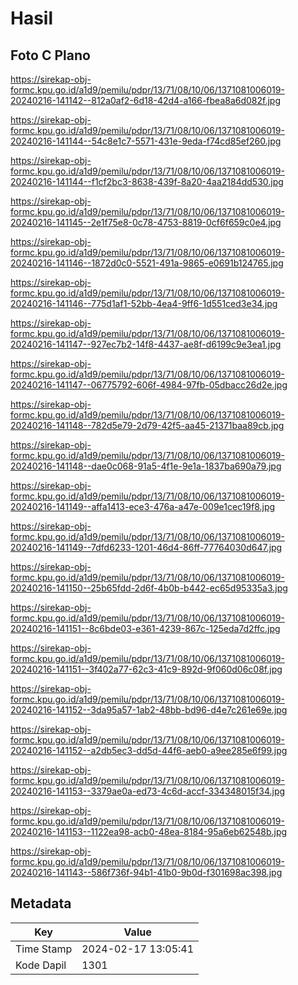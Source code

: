 # Hasil

## Foto C Plano

https://sirekap-obj-formc.kpu.go.id/a1d9/pemilu/pdpr/13/71/08/10/06/1371081006019-20240216-141142--812a0af2-6d18-42d4-a166-fbea8a6d082f.jpg

https://sirekap-obj-formc.kpu.go.id/a1d9/pemilu/pdpr/13/71/08/10/06/1371081006019-20240216-141144--54c8e1c7-5571-431e-9eda-f74cd85ef260.jpg

https://sirekap-obj-formc.kpu.go.id/a1d9/pemilu/pdpr/13/71/08/10/06/1371081006019-20240216-141144--f1cf2bc3-8638-439f-8a20-4aa2184dd530.jpg

https://sirekap-obj-formc.kpu.go.id/a1d9/pemilu/pdpr/13/71/08/10/06/1371081006019-20240216-141145--2e1f75e8-0c78-4753-8819-0cf6f659c0e4.jpg

https://sirekap-obj-formc.kpu.go.id/a1d9/pemilu/pdpr/13/71/08/10/06/1371081006019-20240216-141146--1872d0c0-5521-491a-9865-e0691b124765.jpg

https://sirekap-obj-formc.kpu.go.id/a1d9/pemilu/pdpr/13/71/08/10/06/1371081006019-20240216-141146--775d1af1-52bb-4ea4-9ff6-1d551ced3e34.jpg

https://sirekap-obj-formc.kpu.go.id/a1d9/pemilu/pdpr/13/71/08/10/06/1371081006019-20240216-141147--927ec7b2-14f8-4437-ae8f-d6199c9e3ea1.jpg

https://sirekap-obj-formc.kpu.go.id/a1d9/pemilu/pdpr/13/71/08/10/06/1371081006019-20240216-141147--06775792-606f-4984-97fb-05dbacc26d2e.jpg

https://sirekap-obj-formc.kpu.go.id/a1d9/pemilu/pdpr/13/71/08/10/06/1371081006019-20240216-141148--782d5e79-2d79-42f5-aa45-21371baa89cb.jpg

https://sirekap-obj-formc.kpu.go.id/a1d9/pemilu/pdpr/13/71/08/10/06/1371081006019-20240216-141148--dae0c068-91a5-4f1e-9e1a-1837ba690a79.jpg

https://sirekap-obj-formc.kpu.go.id/a1d9/pemilu/pdpr/13/71/08/10/06/1371081006019-20240216-141149--affa1413-ece3-476a-a47e-009e1cec19f8.jpg

https://sirekap-obj-formc.kpu.go.id/a1d9/pemilu/pdpr/13/71/08/10/06/1371081006019-20240216-141149--7dfd6233-1201-46d4-86ff-77764030d647.jpg

https://sirekap-obj-formc.kpu.go.id/a1d9/pemilu/pdpr/13/71/08/10/06/1371081006019-20240216-141150--25b65fdd-2d6f-4b0b-b442-ec65d95335a3.jpg

https://sirekap-obj-formc.kpu.go.id/a1d9/pemilu/pdpr/13/71/08/10/06/1371081006019-20240216-141151--8c6bde03-e361-4239-867c-125eda7d2ffc.jpg

https://sirekap-obj-formc.kpu.go.id/a1d9/pemilu/pdpr/13/71/08/10/06/1371081006019-20240216-141151--3f402a77-62c3-41c9-892d-9f060d06c08f.jpg

https://sirekap-obj-formc.kpu.go.id/a1d9/pemilu/pdpr/13/71/08/10/06/1371081006019-20240216-141152--3da95a57-1ab2-48bb-bd96-d4e7c261e69e.jpg

https://sirekap-obj-formc.kpu.go.id/a1d9/pemilu/pdpr/13/71/08/10/06/1371081006019-20240216-141152--a2db5ec3-dd5d-44f6-aeb0-a9ee285e6f99.jpg

https://sirekap-obj-formc.kpu.go.id/a1d9/pemilu/pdpr/13/71/08/10/06/1371081006019-20240216-141153--3379ae0a-ed73-4c6d-accf-334348015f34.jpg

https://sirekap-obj-formc.kpu.go.id/a1d9/pemilu/pdpr/13/71/08/10/06/1371081006019-20240216-141153--1122ea98-acb0-48ea-8184-95a6eb62548b.jpg

https://sirekap-obj-formc.kpu.go.id/a1d9/pemilu/pdpr/13/71/08/10/06/1371081006019-20240216-141143--586f736f-94b1-41b0-9b0d-f301698ac398.jpg


## Metadata

| Key        | Value               |
| ---------- | ------------------- |
| Time Stamp | 2024-02-17 13:05:41 |
| Kode Dapil | 1301                |



